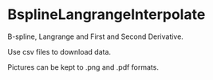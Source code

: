# BsplineLangrangeInterpolate
B-spline, Langrange and First and Second Derivative.

Use csv files to download data.

Pictures can be kept to .png and .pdf formats.
